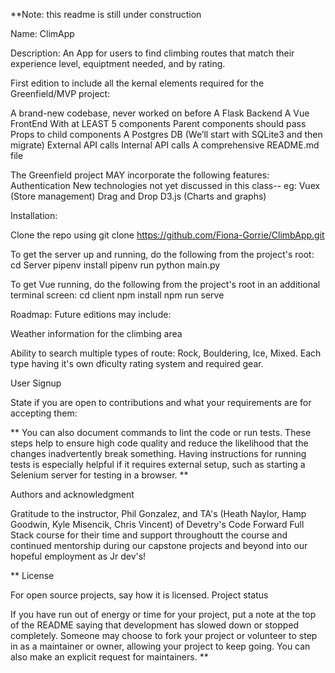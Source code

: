 **Note: this readme is still under construction

Name:
ClimApp

Description:
An App for users to find climbing routes that match their experience level, equiptment needed, and by rating. 

First edition to include all the kernal elements required for the Greenfield/MVP project:

A brand-new codebase, never worked on before
A Flask Backend 
A Vue FrontEnd
With at LEAST 5 components
Parent components should pass Props to child components
A Postgres DB (We’ll start with SQLite3 and then migrate)
External API calls
Internal  API calls
A comprehensive README.md file

The Greenfield project MAY incorporate the following features:
Authentication
New technologies not yet discussed in this class-- eg:
Vuex (Store management)
Drag and Drop
D3.js (Charts and graphs)

Installation:

Clone the repo using git clone <https://github.com/Fiona-Gorrie/ClimbApp.git>

To get the server up and running, do the following from the project's root:
cd Server
pipenv install 
pipenv run python main.py

To get Vue running, do the following from the project's root in an additional terminal screen:
cd client
npm install
npm run serve

Roadmap:
Future editions may include:

Weather information for the climbing area

Ability to search multiple types of route: Rock, Bouldering, Ice, Mixed. Each type having it's own dficulty rating system and required gear.

User Signup

State if you are open to contributions and what your requirements are for accepting them:

**
You can also document commands to lint the code or run tests. These steps help to ensure high code quality and reduce the likelihood that the changes inadvertently break something. Having instructions for running tests is especially helpful if it requires external setup, such as starting a Selenium server for testing in a browser.
**

Authors and acknowledgment

Gratitude to the instructor, Phil Gonzalez, and TA's (Heath Naylor, Hamp Goodwin, Kyle Misencik, Chris Vincent) of Devetry's Code Forward Full Stack course for their time and support throughoutt the course and continued mentorship during our capstone projects and beyond into our hopeful employment as Jr dev's! 

**
License

For open source projects, say how it is licensed.
Project status

If you have run out of energy or time for your project, put a note at the top of the README saying that development has slowed down or stopped completely. Someone may choose to fork your project or volunteer to step in as a maintainer or owner, allowing your project to keep going. You can also make an explicit request for maintainers.
**